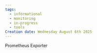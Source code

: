 ```yaml
---
tags:
  - informational
  - monitoring
  - in-progress
  - tools
Creation date: Wednesday August 6th 2025
---
```


Prometheus Exporter